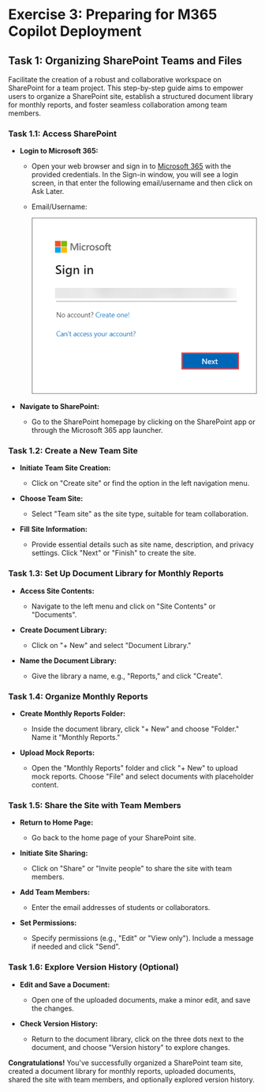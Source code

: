 # Exercise 3: Preparing for M365 Copilot Deployment

## Task 1: Organizing SharePoint Teams and Files

Facilitate the creation of a robust and collaborative workspace on SharePoint for a team project. This step-by-step guide aims to empower users to organize a SharePoint site, establish a structured document library for monthly reports, and foster seamless collaboration among team members.

### Task 1.1: Access SharePoint

- **Login to Microsoft 365:**
   - Open your web browser and sign in to [Microsoft 365](https://www.office.com/login?) with the provided credentials. In the Sign-in window, you will see a login screen, in that enter the following email/username and then click on Ask Later.
   * Email/Username: <inject key="AzureAdUserEmail"></inject>

      ![](/labguide/media/lab3.1.png)

- **Navigate to SharePoint:**
   - Go to the SharePoint homepage by clicking on the SharePoint app or through the Microsoft 365 app launcher.

### Task 1.2: Create a New Team Site

- **Initiate Team Site Creation:**
   - Click on "Create site" or find the option in the left navigation menu.

- **Choose Team Site:**
   - Select "Team site" as the site type, suitable for team collaboration.

- **Fill Site Information:**
   - Provide essential details such as site name, description, and privacy settings. Click "Next" or "Finish" to create the site.

### Task 1.3: Set Up Document Library for Monthly Reports

- **Access Site Contents:**
   - Navigate to the left menu and click on "Site Contents" or "Documents".

- **Create Document Library:**
   - Click on "+ New" and select "Document Library."

- **Name the Document Library:**
   - Give the library a name, e.g., "Reports," and click "Create".

### Task 1.4: Organize Monthly Reports

- **Create Monthly Reports Folder:**
   - Inside the document library, click "+ New" and choose "Folder." Name it "Monthly Reports."

- **Upload Mock Reports:**
   - Open the "Monthly Reports" folder and click "+ New" to upload mock reports. Choose "File" and select documents with placeholder content.

### Task 1.5: Share the Site with Team Members

- **Return to Home Page:**
    - Go back to the home page of your SharePoint site.

- **Initiate Site Sharing:**
    - Click on "Share" or "Invite people" to share the site with team members.

- **Add Team Members:**
    - Enter the email addresses of students or collaborators.

- **Set Permissions:**
    - Specify permissions (e.g., "Edit" or "View only"). Include a message if needed and click "Send".

### Task 1.6: Explore Version History (Optional)

- **Edit and Save a Document:**
    - Open one of the uploaded documents, make a minor edit, and save the changes.

- **Check Version History:**
    - Return to the document library, click on the three dots next to the document, and choose "Version history" to explore changes.

**Congratulations!** You've successfully organized a SharePoint team site, created a document library for monthly reports, uploaded documents, shared the site with team members, and optionally explored version history.
